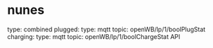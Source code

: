 # nunes
type: combined plugged:   type: mqtt   topic: openWB/lp/1/boolPlugStat charging:   type: mqtt   topic: openWB/lp/1/boolChargeStat API
